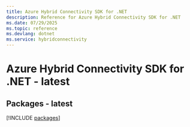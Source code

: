 ```yaml
---
title: Azure Hybrid Connectivity SDK for .NET
description: Reference for Azure Hybrid Connectivity SDK for .NET
ms.date: 07/29/2025
ms.topic: reference
ms.devlang: dotnet
ms.service: hybridconnectivity
---
```

# Azure Hybrid Connectivity SDK for .NET - latest
## Packages - latest
[!INCLUDE [packages](hybrid-connectivity-index.md)]